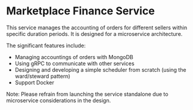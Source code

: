 # Marketplace Finance Service
This service manages the accounting of orders for different sellers within specific duration periods. It is designed for a microservice architecture.

The significant features include:

- Managing accountings of orders with MongoDB
- Using gRPC to communicate with other services
- Designing and developing a simple scheduler from scratch (using the ward/steward pattern)
- Support Docker

Note: Please refrain from launching the service standalone due to microservice considerations in the design.
